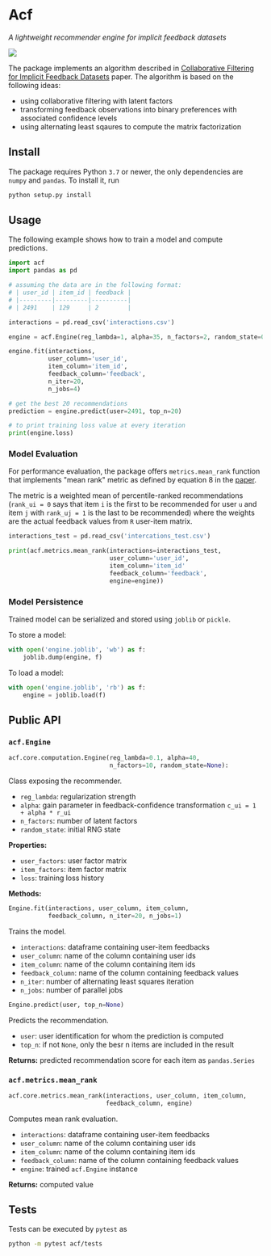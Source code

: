 # Acf

[1]: https://dl.acm.org/doi/10.1109/ICDM.2008.22

*A lightweight recommender engine for implicit feedback datasets*

![](https://github.com/jancervenka/acf/workflows/CI/badge.svg)

The package implements an algorithm described in
[Collaborative Filtering for Implicit Feedback Datasets][1] paper. 
The algorithm is based on the following ideas:

* using collaborative filtering with latent factors
* transforming feedback observations into binary preferences
  with associated confidence levels
* using alternating least sqaures to compute the matrix factorization

## Install

The package requires Python `3.7` or newer, the only dependencies are
`numpy` and `pandas`. To install it, run

```bash
python setup.py install
```

## Usage

The following example shows how to train a model and compute predictions.

```python
import acf
import pandas as pd

# assuming the data are in the following format:
# | user_id | item_id | feedback |
# |---------|---------|----------|
# | 2491    | 129     | 2        |

interactions = pd.read_csv('interactions.csv')

engine = acf.Engine(reg_lambda=1, alpha=35, n_factors=2, random_state=0)

engine.fit(interactions,
           user_column='user_id',
           item_column='item_id',
           feedback_column='feedback',
           n_iter=20,
           n_jobs=4)

# get the best 20 recommendations
prediction = engine.predict(user=2491, top_n=20)

# to print training loss value at every iteration
print(engine.loss)
```

### Model Evaluation

For performance evaluation, the package offers `metrics.mean_rank`
function that implements "mean rank" metric as defined by equation
8 in the [paper][1].

The metric is a weighted mean of percentile-ranked recommendations
(`rank_ui = 0` says that item `i` is the first to be recommended for
user `u` and item `j` with `rank_uj = 1` is the last to be recommended)
where the weights are the actual feedback values from `R` user-item matrix.

```python
interactions_test = pd.read_csv('intercations_test.csv')

print(acf.metrics.mean_rank(interactions=interactions_test,
                            user_column='user_id',
                            item_column='item_id'
                            feedback_column='feedback',
                            engine=engine))
```

### Model Persistence

Trained model can be serialized and stored using `joblib` or `pickle`.

To store a model:

```python
with open('engine.joblib', 'wb') as f:
    joblib.dump(engine, f)
```

To load a model:

```python
with open('engine.joblib', 'rb') as f:
    engine = joblib.load(f)
```

## Public API

### `acf.Engine`

```python
acf.core.computation.Engine(reg_lambda=0.1, alpha=40,
                            n_factors=10, random_state=None):
```

Class exposing the recommender.

* `reg_lambda`: regularization strength
* `alpha`: gain parameter in feedback-confidence transformation 
           `c_ui = 1 + alpha * r_ui`
* `n_factors`: number of latent factors
* `random_state`: initial RNG state

__Properties:__

* `user_factors`: user factor matrix
* `item_factors`: item factor matrix
* `loss`: training loss history

__Methods:__

```python
Engine.fit(interactions, user_column, item_column,
           feedback_column, n_iter=20, n_jobs=1)
```

Trains the model.

* `interactions`: dataframe containing user-item feedbacks
* `user_column`: name of the column containing user ids
* `item_column`: name of the column containing item ids
* `feedback_column`: name of the column containing feedback values
* `n_iter`: number of alternating least squares iteration
* `n_jobs`: number of parallel jobs

```python
Engine.predict(user, top_n=None)
```

Predicts the recommendation.

* `user`: user identification for whom the prediction is computed
* `top_n`: if not `None`, only the besr n items are included in the result

__Returns:__ predicted recommendation score for each item as `pandas.Series`

### `acf.metrics.mean_rank`

```python
acf.core.metrics.mean_rank(interactions, user_column, item_column,
                           feedback_column, engine)
```

Computes mean rank evaluation.

* `interactions`: dataframe containing user-item feedbacks
* `user_column`: name of the column containing user ids
* `item_column`: name of the column containing item ids
* `feedback_column`: name of the column containing feedback values
* `engine`: trained `acf.Engine` instance

__Returns:__ computed value

## Tests

Tests can be executed by `pytest` as

```bash
python -m pytest acf/tests
```
